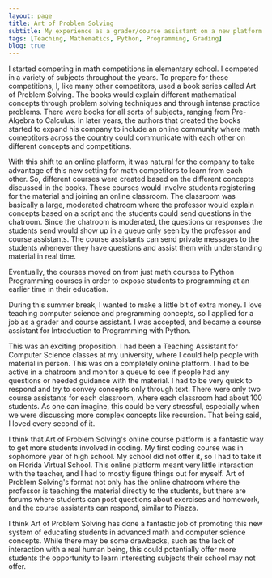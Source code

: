```yaml
---
layout: page
title: Art of Problem Solving 
subtitle: My experience as a grader/course assistant on a new platform 
tags: [Teaching, Mathematics, Python, Programming, Grading]
blog: true
---
```


I started competing in math competitions in elementary school. I competed in a variety of subjects throughout the years. To 
prepare for these competitions, I, like many other competitors, used a book series called Art of Problem Solving. The books 
would explain different mathematical concepts through problem solving techniques and through intense practice problems. There 
were books for all sorts of subjects, ranging from Pre-Algebra to Calculus. In later years, the authors that created the books 
started to expand his company to include an online community where math comeptitors across the country could communicate with 
each other on different concepts and competitions. 

With this shift to an online platform, it was natural for the company to take advantage of this new setting for math competitors
to learn from each other. So, different courses were created based on the different concepts discussed in the books. These 
courses would involve students registering for the material and joining an online classroom. The classroom was basically a large,
moderated chatroom where the professor would explain concepts based on a script and the students could send questions in the 
chatroom. Since the chatroom is moderated, the questions or responses the students send would show up in a queue only seen by 
the professor and course assistants. The course assistants can send private messages to the students whenever they have questions
and assist them with understanding material in real time. 

Eventually, the courses moved on from just math courses to Python Programming courses in order to expose students to programming
at an earlier time in their education. 

During this summer break, I wanted to make a little bit of extra money. I love teaching computer science and programming 
concepts, so I applied for a job as a grader and course assistant. I was accepted, and became a course assistant for 
Introduction to Programming with Python. 

This was an exciting proposition. I had been a Teaching Assistant for Computer Science classes at my university, where I could 
help people with material in person. This was on a completely online platform. I had to be active in a chatroom and monitor a 
queue to see if people had any questions or needed guidance with the material. I had to be very quick to respond and try to 
convey concepts only through text. There were only two course assistants for each classroom, where each classroom had about 
100 students. As one can imagine, this could be very stressful, especially when we were discussing more complex concepts like 
recursion. That being said, I loved every second of it.

I think that Art of Problem Solving's online course platform is a fantastic way to get more students involved in coding. My 
first coding course was in sophomore year of high school. My school did not offer it, so I had to take it on Florida Virtual
School. This online platform meant very little interaction with the teacher, and I had to mostly figure things out for myself.
Art of Problem Solving's format not only has the online chatroom where the professor is teaching the material directly to the 
students, but there are forums where students can post questions about exercises and homework, and the course assistants can
respond, similar to Piazza. 

I think Art of Problem Solving has done a fantastic job of promoting this new system of educating students in advanced 
math and computer science concepts. While there may be some drawbacks, such as the lack of interaction with a real human being,
this could potentially offer more students the opportunity to learn interesting subjects their school may not offer. 
